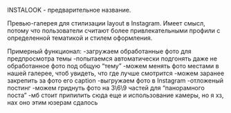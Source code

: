 INSTALOOK - предварительное название.

Превью-галерея для стилизации layout в Instagram.
Имеет смысл, потому что пользователи считают более привлекательными профили с определенной тематикой и стилем оформления.

Примерный функционал:
-загружаем обработанные фото для предпросмотра темы
-попытаемся автоматически подгонять даже не обработанное фото под общую “тему”
-можем менять фото местами в нашей галерее, чтоб увидеть, что где лучше смотрится
-можем заранее закрепить за фото его caption
-выгружаем фото в Instagram
-отложеный постинг
-можем гриднуть фото на 3\6\9 частей для “панорамного поста”
-мб стоит припилить сюда еще и использование камеры, но я хз, нах оно этим юзерам сдалось
